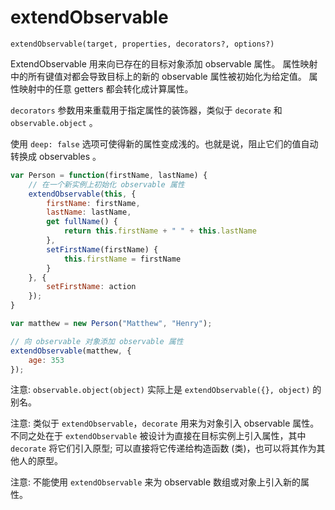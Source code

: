 # extendObservable

`extendObservable(target, properties, decorators?, options?)`

ExtendObservable 用来向已存在的目标对象添加 observable 属性。
属性映射中的所有键值对都会导致目标上的新的 observable 属性被初始化为给定值。
属性映射中的任意 getters 都会转化成计算属性。

`decorators` 参数用来重载用于指定属性的装饰器，类似于 `decorate` 和 `observable.object` 。

使用 `deep: false` 选项可使得新的属性变成浅的。也就是说，阻止它们的值自动转换成 observables 。

```javascript
var Person = function(firstName, lastName) {
	// 在一个新实例上初始化 observable 属性
	extendObservable(this, {
		firstName: firstName,
		lastName: lastName,
		get fullName() {
			return this.firstName + " " + this.lastName
		},
		setFirstName(firstName) {
			this.firstName = firstName
		}
	}, {
		setFirstName: action
	});
}

var matthew = new Person("Matthew", "Henry");

// 向 observable 对象添加 observable 属性
extendObservable(matthew, {
	age: 353
});
```

注意:  `observable.object(object)` 实际上是 `extendObservable({}, object)` 的别名。

注意: 类似于 `extendObservable`，`decorate` 用来为对象引入 observable 属性。不同之处在于 `extendObservable` 被设计为直接在目标实例上引入属性，其中 `decorate` 将它们引入原型; 可以直接将它传递给构造函数 (类)，也可以将其作为其他人的原型。

注意: 不能使用 `extendObservable` 来为 observable 数组或对象上引入新的属性。